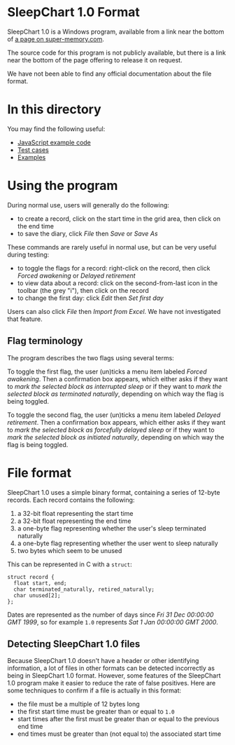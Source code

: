 # SleepChart 1.0 Format

SleepChart 1.0 is a Windows program, available from a link near the bottom of [a page on super-memory.com](https://www.supermemo.com/en/archives1990-2015/articles/sleepchart).

The source code for this program is not publicly available, but there is a link near the bottom of the page offering to release it on request.

We have not been able to find any official documentation about the file format.

# In this directory

You may find the following useful:

* [JavaScript example code](format.js)
* [Test cases](test.js)
* [Examples](examples/)

# Using the program

During normal use, users will generally do the following:

* to create a record, click on the start time in the grid area, then click on the end time
* to save the diary, click _File_ then _Save_ or _Save As_

These commands are rarely useful in normal use, but can be very useful during testing:

* to toggle the flags for a record: right-click on the record, then click _Forced awakening_ or _Delayed retirement_
* to view data about a record: click on the second-from-last icon in the toolbar (the grey "i"), then click on the record
* to change the first day: click _Edit_ then _Set first day_

Users can also click _File_ then _Import from Excel_.  We have not investigated that feature.

## Flag terminology

The program describes the two flags using several terms:

To toggle the first flag, the user (un)ticks a menu item labeled _Forced awakening_.  Then a confirmation box appears, which either asks if they want to _mark the selected block as interrupted sleep_ or if they want to _mark the selected block as terminated naturally_, depending on which way the flag is being toggled.

To toggle the second flag, the user (un)ticks a menu item labeled _Delayed retirement_.  Then a confirmation box appears, which either asks if they want to _mark the selected block as forcefully delayed sleep_ or if they want to _mark the selected block as initiated naturally_, depending on which way the flag is being toggled.

# File format

SleepChart 1.0 uses a simple binary format, containing a series of 12-byte records.  Each record contains the following:

1. a 32-bit float representing the start time
2. a 32-bit float representing the end time
3. a one-byte flag representing whether the user's sleep terminated naturally
4. a one-byte flag representing whether the user went to sleep naturally
5. two bytes which seem to be unused

This can be represented in C with a `struct`:

    struct record {
      float start, end;
      char terminated_naturally, retired_naturally;
      char unused[2];
    };

Dates are represented as the number of days since _Fri 31 Dec 00:00:00 GMT 1999_, so for example `1.0` represents _Sat  1 Jan 00:00:00 GMT 2000_.

## Detecting SleepChart 1.0 files

Because SleepChart 1.0 doesn't have a header or other identifying information, a lot of files in other formats can be detected incorrectly as being in SleepChart 1.0 format.  However, some features of the SleepChart 1.0 program make it easier to reduce the rate of false positives.  Here are some techniques to confirm if a file is actually in this format:

* the file must be a multiple of 12 bytes long
* the first start time must be greater than or equal to `1.0`
* start times after the first must be greater than or equal to the previous end time
* end times must be greater than (not equal to) the associated start time
